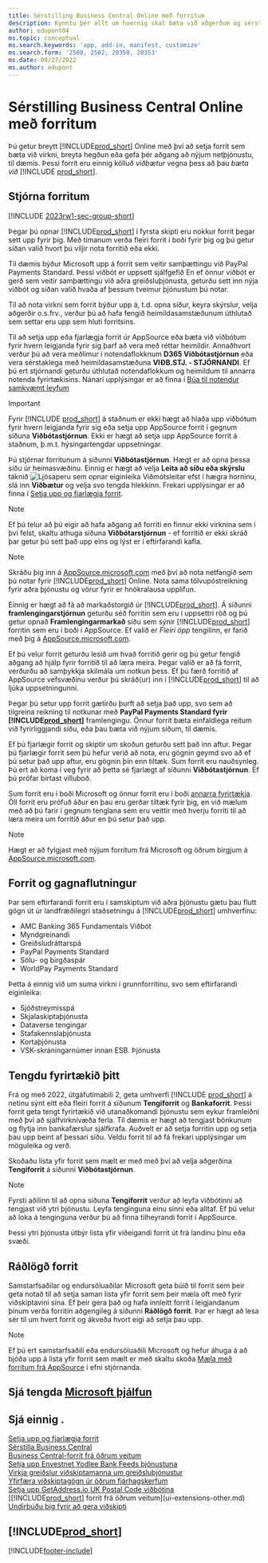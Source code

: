 ```yaml
---
title: Sérstilling Business Central Online með forritum
description: Kynntu þér allt um hvernig skal bæta við aðgerðum og sérstilla Business Central með því að setja upp forrit í þessari grein.
author: edupont04
ms.topic: conceptual
ms.search.keywords: 'app, add-in, manifest, customize'
ms.search.form: '2500, 2502, 20350, 20353'
ms.date: 09/27/2022
ms.author: edupont
---
```

# Sérstilling Business Central Online með forritum

Þú getur breytt [!INCLUDE[prod_short](includes/prod_short.md)] Online með því að setja forrit sem bæta við virkni, breyta hegðun eða gefa þér aðgang að nýjum netþjónustu, til dæmis. Þessi forrit eru einnig kölluð *viðbætur* vegna þess að þau *bæta við* [!INCLUDE [prod_short](includes/prod_short.md)].

## Stjórna forritum

[!INCLUDE [2023rw1-sec-group-short](includes/2023rw1-sec-group-short.md)]

Þegar þú opnar [!INCLUDE[prod_short](includes/prod_short.md)] í fyrsta skipti eru nokkur forrit þegar sett upp fyrir þig. Með tímanum verða fleiri forrit í boði fyrir þig og þú getur síðan valið hvort þú viljir nota forritið eða ekki.

Til dæmis býður Microsoft upp á forrit sem veitir samþættingu við PayPal Payments Standard. Þessi viðbót er uppsett sjálfgefið En ef önnur viðbót er gerð sem veitir samþættingu við aðra greiðsluþjónusta, geturðu sett inn nýja viðbót og síðan valið hvaða af þessum tveimur þjónustum þú notar.  

Til að nota virkni sem forrit býður upp á, t.d. opna síður, keyra skýrslur, velja aðgerðir o.s.frv., verður þú að hafa fengið heimildasamstæðunum úthlutað sem settar eru upp sem hluti forritsins.

Til að setja upp eða fjarlægja forrit úr AppSource eða bæta við viðbótum fyrir hvern leigjanda fyrir sig þarf að vera með réttar heimildir. Annaðhvort verður þú að vera meðlimur í notendaflokknum **D365 Viðbótastjórnun** eða vera sérstaklega með heimildasamstæðuna **VIÐB.STJ. - STJÓRNANDI**. Ef þú ert stjórnandi geturðu úthlutað notendaflokkum og heimildum til annarra notenda fyrirtækisins. Nánari upplýsingar er að finna í [Búa til notendur samkvæmt leyfum](ui-how-users-permissions.md)  

> [!IMPORTANT]  
> Fyrir [!INCLUDE [prod_short](includes/prod_short.md)] á staðnum er ekki hægt að hlaða upp viðbótum fyrir hvern leigjanda fyrir sig eða setja upp AppSource forrit í gegnum síðuna **Viðbótastjórnun**. Ekki er hægt að setja upp AppSource forrit á staðnum, þ.m.t. hýsingartengdar uppsetningar.

Þú stjórnar forritunum á síðunni **Viðbótastjórnun**. Hægt er að opna þessa síðu úr heimasvæðinu. Einnig er hægt að velja **Leita að síðu eða skýrslu** táknið ![Ljósaperu sem opnar eiginleika Viðmótsleitar](media/ui-search/search_small.png "Segðu mér hvað þú vilt gera") efst í hægra horninu, slá inn **Viðbætur** og velja svo tengda hlekkinn. Frekari upplýsingar er að finna í [Setja upp og fjarlægja forrit](ui-extensions-install-uninstall.md).

> [!NOTE]  
> Ef þú telur að þú eigir að hafa aðgang að forriti en finnur ekki virknina sem í því felst, skaltu athuga síðuna **Viðbótarstjórnun** - ef forritið er ekki skráð þar getur þú sett það upp eins og lýst er í eftirfarandi kafla.  

> [!NOTE]  
> Skráðu þig inn á [AppSource.microsoft.com](https://appsource.microsoft.com/) með því að nota netfangið sem þú notar fyrir [!INCLUDE[prod_short](includes/prod_short.md)] Online. Nota sama tölvupóstreikning fyrir aðra þjónustu og vörur fyrir er hnökralausa upplifun.  

Einnig er hægt að fá að markaðstorgið úr [!INCLUDE[prod_short](includes/prod_short.md)]. Á síðunni **framlengingarstjórnun** geturðu séð forritin sem eru í uppsettri röð og þú getur opnað **Framlengingarmarkað** síðu sem sýnir [!INCLUDE[prod_short](includes/prod_short.md)] forritin sem eru í boði í AppSource. Ef valið er *Fleiri öpp* tengilinn, er farið með þig á [AppSource.microsoft.com](https://appsource.microsoft.com/marketplace/apps?product=dynamics-365%3Bdynamics-365-business-central&page=1).  

Ef þú velur forrit geturðu lesið um hvað forritið gerir og þú getur fengið aðgang að hjálp fyrir forritið til að læra meira. Þegar valið er að fá forrit, verðurðu að samþykkja skilmála um notkun þess. Ef þú færð forritið af AppSource vefsvæðinu verður þú skráð(ur) inn í [!INCLUDE[prod_short](includes/prod_short.md)] til að ljúka uppsetningunni.  

Þegar þú setur upp forrit gætirðu þurft að setja það upp, svo sem að tilgreina reikning til notkunar með **PayPal Payments Standard fyrir [!INCLUDE[prod_short](includes/prod_short.md)]** framlengingu.
Önnur forrit bæta einfaldlega reitum við fyrirliggjandi síðu, eða þau bæta við nýjum síðum, til dæmis.   

Ef þú fjarlægir forrit og skiptir um skoðun geturðu sett það inn aftur. Þegar þú fjarlægir forrit sem þú hefur verið að nota, eru gögnin geymd svo að ef þú setur það upp aftur, eru gögnin þín enn tiltæk. Sum forrit eru nauðsynleg. Þú ert að koma í veg fyrir að þetta sé fjarlægt af síðunni **Viðbótastjórnun**. Ef þú prófar birtast villuboð.  

Sum forrit eru í boði Microsoft og önnur forrit eru í boði [annarra fyrirtækja](ui-extensions-other.md). Öll forrit eru prófuð áður en þau eru gerðar tiltæk fyrir þig, en við mælum með að þú farir í gegnum tenglana sem eru veittir með hverju forriti til að læra meira um forritið áður en þú setur það upp.  

> [!NOTE]  
> Hægt er að fylgjast með nýjum forritum frá Microsoft og öðrum birgjum á [AppSource.microsoft.com](https://appsource.microsoft.com/marketplace/apps?product=dynamics-365%3Bdynamics-365-business-central&page=1).

## Forrit og gagnaflutningur

Þar sem eftirfarandi forrit eru í samskiptum við aðra þjónustu gætu þau flutt gögn út úr landfræðilegri staðsetningu á [!INCLUDE[prod_short](includes/prod_short.md)] umhverfinu:

* AMC Banking 365 Fundamentals Viðbót
* Myndgreinandi
* Greiðsludráttarspá
* PayPal Payments Standard
* Sölu- og birgðaspár
* WorldPay Payments Standard

Þetta á einnig við um suma virkni í grunnforritinu, svo sem eftirfarandi eiginleika:

* Sjóðstreymisspá
* Skjalaskiptaþjónusta
* Dataverse tengingar
* Stafakennslaþjónusta
* Kortaþjónusta
* VSK-skráningarnúmer innan ESB. Þjónusta

## Tengdu fyrirtækið þitt

Frá og með 2022, útgáfutímabili 2, geta umhverfi [!INCLUDE [prod_short](includes/prod_short.md)] á netinu sýnt eitt eða fleiri forrit á síðunum **Tengiforrit** og **Bankaforrit**. Þessi forrit geta tengt fyrirtækið við utanaðkomandi þjónustu sem eykur framleiðni með því að sjálfvirknivæða ferla. Til dæmis er hægt að tengjast bönkunum og flytja inn bankafærslur sjálfkrafa. Auðvelt er að setja forritin upp og setja þau upp beint af þessari síðu. Veldu forrit til að fá frekari upplýsingar um möguleika og verð.  

Skoðaðu lista yfir forrit sem mælt er með með því að velja aðgerðina **Tengiforrit** á síðunni **Viðbótastjórnun**.  

> [!NOTE]
> Fyrsti aðilinn til að opna síðuna **Tengiforrit** verður að leyfa viðbótinni að tengjast við ytri þjónustu. Leyfa tenginguna einu sinni eða alltaf. Ef þú velur að loka á tenginguna verður þú að finna tilheyrandi forrit í AppSource.

Þessi ytri þjónusta útbýr lista yfir viðeigandi forrit út frá landinu þínu eða svæði.

## Ráðlögð forrit

Samstarfsaðilar og endursöluaðilar Microsoft geta búið til forrit sem þeir geta notað til að setja saman lista yfir forrit sem þeir mæla oft með fyrir viðskiptavini sína. Ef þeir gera það og hafa innleitt forrit í leigjandanum þínum verða forritin aðgengileg á síðunni **Ráðlögð forrit**. Þar er hægt að lesa sér til um hvert forrit og ákveða hvort eigi að setja þau upp.

> [!NOTE]
> Ef þú ert samstarfsaðili eða endursöluaðili Microsoft og hefur áhuga á að bjóða upp á lista yfir forrit sem mælt er með skaltu skoða [Mæla með forritum frá AppSource](/dynamics365/business-central/dev-itpro/administration/recommend-apps) í efni stjórnanda.

## Sjá tengda [Microsoft þjálfun](/training/modules/customize-dynamics-365-business-central/)

## Sjá einnig .

[Setja upp og fjarlægja forrit](ui-extensions-install-uninstall.md)  
[Sérstilla Business Central](ui-customizing-overview.md)  
[Business Central-forrit frá öðrum veitum](ui-extensions-other.md)  
[Setja upp Envestnet Yodlee Bank Feeds þjónustuna](bank-how-setup-bank-statement-service.md)  
[Virkja greiðslur viðskiptamanna um greiðsluþjónustur](sales-how-enable-payment-service-extensions.md)  
[Yfirfæra viðskiptagögn úr öðrum fjárhagskerfum](across-import-data-configuration-packages.md)  
[Setja upp GetAddress.io UK Postal Code viðbótina](LocalFunctionality/UnitedKingdom/uk-setup-postal-code-service.md)  
[[!INCLUDE[prod_short](includes/prod_short.md)] forrit frá öðrum veitum](ui-extensions-other.md)  
[Undirbúðu þig fyrir að gera viðskipti](ui-get-ready-business.md)  

## [!INCLUDE[prod_short](includes/free_trial_md.md)]  


[!INCLUDE[footer-include](includes/footer-banner.md)]
